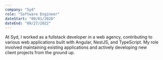 ```yaml
---
company: "Syd"
role: "Software Engineer"
dateStart: "09/01/2020"
dateEnd: "09/27/2022"
---
```


At Syd, I worked as a fullstack developer in a web agency, contributing to various web applications built with Angular, NestJS, and TypeScript. My role involved maintaining existing applications and actively developing new client projects from the ground up.
